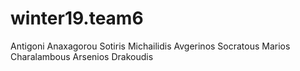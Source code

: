 # winter19.team6

Antigoni Anaxagorou 
Sotiris Michailidis
Avgerinos Socratous
Marios Charalambous
Arsenios Drakoudis
